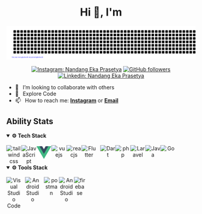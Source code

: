 <h1 align="center"> Hi 👋, I'm <a href="https://www.instagram.com/nannn_ep/"></a></h1>
<div align="center">

[![jasineri/gitartwork](gitartwork.svg)](https://github.com/onlypem/onlypem)
</div>
<div align="center">

[![Instagram: Nandang Eka Prasetya](https://img.shields.io/badge/-FOLLOW-blue?style=for-the-badge&logo=Instagram&link=ttps://www.instagram.com/nannn_ep/)][instagram]
[![GitHub followers](https://img.shields.io/github/followers/naneps?logo=GitHub&style=for-the-badge)][github]
[![Linkedin: Nandang Eka Prasetya](https://img.shields.io/badge/-CONNECT-blue?style=for-the-badge&logo=Linkedin&link=https://www.linkedin.com/in/nandang-eka-prasetya)][linkedin]

</div>

- 👯 &ensp;I’m looking to collaborate with others
- 🗿 &ensp;Explore Code
- 📫 &ensp;How to reach me: [**Instagram**][instagram] or [**Email**][email]
## Ability Stats
<details open="">
  <summary><b> ⚙️ Tech Stack </b></summary>
</br>

  <div align="center">
    <img align="left" src="https://upload.wikimedia.org/wikipedia/commons/thumb/d/d5/Tailwind_CSS_Logo.svg/900px-Tailwind_CSS_Logo.svg.png" alt="tailwind css" width="40px"  />
    <img align="left" alt="JavaScript" width="40px" src="https://cdn.jsdelivr.net/gh/devicons/devicon/icons/javascript/javascript-original.svg"  />
    <img align="left" src="https://raw.githubusercontent.com/devicons/devicon/2ae2a900d2f041da66e950e4d48052658d850630/icons/vuejs/vuejs-original.svg" alt="vuejs" width="40px" />
    <img align="left" src="https://nuxtjs.org/design-kit/colored-logo.svg" alt="vuejs" width="40px" />
    <img align="left" src="https://cdn4.iconfinder.com/data/icons/logos-3/600/React.js_logo-512.png" alt="reacjs" width="40px" />
    <img align="left" alt="Flutter" width="40px" src="https://miro.medium.com/max/1050/1*ilC2Aqp5sZd1wi0CopD1Hw.png" style="padding-right:10px;" />
    <img align="left" alt="Dart" width="40px" src="https://www.fluttericon.com/logo_dart_192px.svg" />   
    <img align="left" alt="php" width="40px" src="https://www.php.net/images/logos/new-php-logo.svg" />
    <img align="left" alt="Laravel" width="40px" src="https://upload.wikimedia.org/wikipedia/commons/thumb/9/9a/Laravel.svg/180px-Laravel.svg.png"  />
    <img align="left" alt="Java" width="40px" src="https://cdn.iconscout.com/icon/free/png-256/java-60-1174953.png"  />
    <img align="left" alt="Go" width="40px" src="https://go.dev/blog/go-brand/Go-Logo/PNG/Go-Logo_Blue.png"  />
  </div>
  </br>
</details>

</br>
</br>

<details open="">
  <summary><b> ⚙️ Tools Stack </b></summary>
</br>
  
  <center>
    <img align="left" alt="Visual Studio Code" width="40px" src="https://cdn.jsdelivr.net/gh/devicons/devicon/icons/vscode/vscode-original.svg" style="padding-right:10px;" />
    <img align="left" alt="Android Studio" width="40px" src="https://1.bp.blogspot.com/-LgTa-xDiknI/X4EflN56boI/AAAAAAAAPuk/24YyKnqiGkwRS9-_9suPKkfsAwO4wHYEgCLcBGAsYHQ/s0/image9.png" style="padding-right:10px;" />
    <img align="left" alt="postman" width="40px" src="https://voyager.postman.com/logo/postman-logo-icon-orange.svg"  />
    <img align="left" alt="Android Studio" width="40px" src="https://cdn-icons-png.flaticon.com/512/5968/5968705.png" />
    <a href="https://firebase.google.com/" target="_blank"><img align="left" src="https://firebase.google.com/static/downloads/brand-guidelines/PNG/logo-logomark.png?hl=id" alt="firebase" width="30px" /></a>
  </center>
</details>
</br>

[linkedin]:https://www.linkedin.com/in/nandang-eka-prasetya-265b5b1b8/
[github]: https://github.com/naneps
[instagram]: https://www.instagram.com/nannn_ep/
[facebook]:https://www.facebook.com/prasetya.libra/
[email]: ekaprasetya2244@gmail.com/
